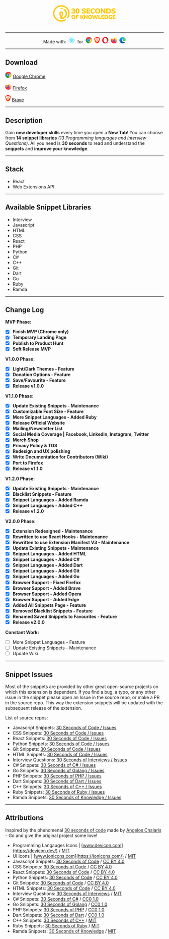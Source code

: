 <p align="center" style><br/><br/>
  <a href="https://30secondsofknowledge.com" target="_blank">
	<img width=200 src="./media/logo_color.svg"/>
  </a><br/><br/>
</p>

---

<p align="center">
  Made with:&nbsp;
  <img src="media/react_logo.png" height=20 />&nbsp;
  for&nbsp;
  <img src="media/chrome_logo.png" height=20/>&nbsp;
  <img src="media/brave_logo.png" height=20/>&nbsp;
  <img src="media/opera_logo.png" height=20/>&nbsp;
  <img src="media/firefox_logo.png" height=20/>&nbsp;
  <img src="media/edge_logo.png" height=20/>
</p>

---

## Download
<img src="media/chrome_logo.png" height=20/> [Google Chrome](https://chromewebstore.google.com/detail/30-seconds-of-knowledge/mmgplondnjekobonklacmemikcnhklla)

<img src="media/firefox_logo.png" height=20/> [Firefox](https://addons.mozilla.org/en-US/firefox/addon/30-seconds-of-knowledge/)

<img src="media/brave_logo.png" height=20/> [Brave](https://chromewebstore.google.com/detail/30-seconds-of-knowledge/mmgplondnjekobonklacmemikcnhklla)

---

## Description

Gain **new developer skills** every time you open a **New Tab**! You can choose from **14 snippet libraries** _(13 Programming languages and Interview Questions)_. All you need is **30 seconds** to read and understand the **snippets** and **improve your knowledge**.

---

## Stack

- React
- Web Extensions API

---

## Available Snippet Libraries

- Interview
- Javascript
- HTML
- CSS
- React
- PHP
- Python
- C#
- C++
- Git
- Dart
- Go
- Ruby
- Ramda

---

## Change Log

**MVP Phase:**

- [x] **Finish MVP (Chrome only)**
- [x] **Temporary Landing Page**
- [x] **Publish to Product Hunt**
- [x] **Soft Release MVP**

**V1.0.0 Phase:**

- [x] **Light/Dark Themes - Feature**
- [x] **Donation Options - Feature**
- [x] **Save/Favourite - Feature**
- [x] **Release v1.0.0**

**V1.1.0 Phase:**

- [x] **Update Existing Snippets - Maintenance**
- [x] **Customizable Font Size - Feature**
- [x] **More Snippet Languages - Added Ruby**
- [x] **Release Official Website**
- [x] **Mailing/Newsletter List**
- [x] **Social Media Coverage | Facebook, LinkedIn, Instagram, Twitter**
- [x] **Merch Shop**
- [x] **Privacy Policy & TOS**
- [x] **Redesign and UX polishing**
- [x] **Write Documentation for Contributors (Wiki)**
- [x] **Port to Firefox**
- [x] **Release v1.1.0**

**V1.2.0 Phase:**

- [x] **Update Existing Snippets - Maintenance**
- [x] **Blacklist Snippets - Feature**
- [x] **Snippet Languages - Added Ramda**
- [x] **Snippet Languages - Added C++**
- [x] **Release v1.2.0**

**V2.0.0 Phase:**

- [x] **Extension Redesigned - Maintenance**
- [x] **Rewritten to use React Hooks - Maintenance**
- [x] **Rewritten to use Extension Manifest V3 - Maintenance**
- [x] **Update Existing Snippets - Maintenance**
- [x] **Snippet Languages - Added HTML**
- [x] **Snippet Languages - Added C#**
- [x] **Snippet Languages - Added Dart**
- [x] **Snippet Languages - Added Git**
- [x] **Snippet Languages - Added Go**
- [x] **Browser Support - Fixed Firefox**
- [x] **Browser Support - Added Brave**
- [x] **Browser Support - Added Opera**
- [x] **Browser Support - Added Edge**
- [x] **Added All Snippets Page - Feature**
- [x] **Removed Blacklist Snippets - Feature**
- [x] **Renamed Saved Snippets to Favourites - Feature**
- [x] **Release v2.0.0**

**Constant Work:**

- [ ] More Snippet Languages - Feature
- [ ] Update Existing Snippets - Maintenance
- [ ] Update Wiki

---

## Snippet Issues

Most of the snippets are provided by other great open-source projects on which this extension is dependent. If you find a bug, a typo, or any other issue in the snippet please open an Issue in the source repo, or make a PR in the source repo. This way the extension snippets will be updated with the subsequent release of the extension.

List of source repos:

- Javascript Snippets: [30 Seconds of Code / Issues](https://github.com/Chalarangelo/30-seconds-of-code/issues)
- CSS Snippets: [30 Seconds of Code / Issues](https://github.com/Chalarangelo/30-seconds-of-code/issues)
- React Snippets: [30 Seconds of Code / Issues](https://github.com/Chalarangelo/30-seconds-of-code/issues)
- Python Snippets: [30 Seconds of Code / Issues](https://github.com/Chalarangelo/30-seconds-of-code/issues)
- Git Snippets: [30 Seconds of Code / Issues](https://github.com/Chalarangelo/30-seconds-of-code/issues)
- HTML Snippets: [30 Seconds of Code / Issues](https://github.com/Chalarangelo/30-seconds-of-code/issues)
- Interview Questions: [30 Seconds of Interviews / Issues](https://github.com/Chalarangelo/30-seconds-of-interviews/issues)
- C# Snippets: [30 Seconds of C# / Issues](https://github.com/Chalarangelo/30-seconds-of-csharp/issues)
- Go Snippets: [30 Seconds of Golang / Issues](https://github.com/Chalarangelo/30-seconds-of-golang/issues)
- PHP Snippets: [30 Seconds of PHP / Issues](https://github.com/Chalarangelo/30-seconds-of-php/issues)
- Dart Snippets: [30 Seconds of Dart / Issues](https://github.com/Chalarangelo/30-seconds-of-dart/issues)
- C++ Snippets: [30 Seconds of C++ / Issues](https://github.com/Bhupesh-V/30-seconds-of-cpp/issues)
- Ruby Snippets: [30 Seconds of Ruby / Issues](https://github.com/florianjosefreheis/30-seconds-of-ruby/issues)
- Ramda Snippets: [30 Seconds of Knowledge / Issues](https://github.com/petrovicstefanrs/30_seconds_of_knowledge/issues)

---

## Attributions

Inspired by the phenomenal [30 seconds of code](https://github.com/Chalarangelo/30-seconds-of-code) made by [Angelos Chalaris](https://github.com/Chalarangelo) - Go and give the original project some love!
- Programming Langauges Icons | [www.devicon.com](https://devicon.dev/) / [MIT](https://github.com/devicons/devicon/blob/master/LICENSE)
- UI Icons | [www.ionicons.com](https://ionicons.com/) / [MIT](https://github.com/ionic-team/ionicons/blob/main/LICENSE)
- Javascript Snippets: [30 Seconds of Code](https://github.com/Chalarangelo/30-seconds-of-code) / [CC BY 4.0](https://github.com/Chalarangelo/30-seconds-of-code/blob/master/LICENSE)
- CSS Snippets: [30 Seconds of Code](https://github.com/Chalarangelo/30-seconds-of-code) / [CC BY 4.0](https://github.com/Chalarangelo/30-seconds-of-code/blob/master/LICENSE)
- React Snippets: [30 Seconds of Code](https://github.com/Chalarangelo/30-seconds-of-code) / [CC BY 4.0](https://github.com/Chalarangelo/30-seconds-of-code/blob/master/LICENSE)
- Python Snippets: [30 Seconds of Code](https://github.com/Chalarangelo/30-seconds-of-code) / [CC BY 4.0](https://github.com/Chalarangelo/30-seconds-of-code/blob/master/LICENSE)
- Git Snippets: [30 Seconds of Code](https://github.com/Chalarangelo/30-seconds-of-code) / [CC BY 4.0](https://github.com/Chalarangelo/30-seconds-of-code/blob/master/LICENSE)
- HTML Snippets: [30 Seconds of Code](https://github.com/Chalarangelo/30-seconds-of-code) / [CC BY 4.0](https://github.com/Chalarangelo/30-seconds-of-code/blob/master/LICENSE)
- Interview Questions: [30 Seconds of Interviews](https://github.com/Chalarangelo/30-seconds-of-interviews) / [MIT](https://github.com/Chalarangelo/30-seconds-of-interviews/blob/master/LICENSE)
- C# Snippets: [30 Seconds of C#](https://github.com/Chalarangelo/30-seconds-of-csharp) / [CC0 1.0](https://github.com/Chalarangelo/30-seconds-of-csharp/blob/master/LICENSE)
- Go Snippets: [30 Seconds of Golang](https://github.com/Chalarangelo/30-seconds-of-golang) / [CC0 1.0](https://github.com/Chalarangelo/30-seconds-of-golang/blob/master/LICENSE)
- PHP Snippets: [30 Seconds of PHP](https://github.com/Chalarangelo/30-seconds-of-php) / [CC0 1.0](https://github.com/Chalarangelo/30-seconds-of-php/blob/master/LICENSE)
- Dart Snippets: [30 Seconds of Dart](https://github.com/Chalarangelo/30-seconds-of-dart) / [CC0 1.0](https://github.com/Chalarangelo/30-seconds-of-dart/blob/master/LICENSE)
- C++ Snippets: [30 Seconds of C++](https://github.com/Bhupesh-V/30-seconds-of-cpp) / [MIT](https://github.com/Bhupesh-V/30-seconds-of-cpp/blob/master/LICENSE)
- Ruby Snippets: [30 Seconds of Ruby](https://github.com/florianjosefreheis/30-seconds-of-ruby) / [MIT](https://github.com/florianjosefreheis/30-seconds-of-ruby/blob/master/LICENSE)
- Ramda Snippets: [30 Seconds of Knowledge](https://github.com/petrovicstefanrs/30_seconds_of_knowledge) / [MIT](https://github.com/petrovicstefanrs/30_seconds_of_knowledge/blob/master/LICENSE)
